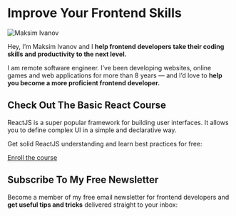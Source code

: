 ---
---

# Improve Your Frontend Skills

![Maksim Ivanov](https://starflow.com/images/Maksim_Ivanov.jpg)

Hey, I’m Maksim Ivanov and I **help frontend developers take their coding skills and productivity to the next level.**

I am remote software engineer. I’ve been developing websites, online games and web applications for more than 8 years — and I’d love to **help you become a more proficient frontend developer.**

## Check Out The Basic React Course

ReactJS is a super popular framework for building user interfaces. It allows you to define complex UI in a simple and declarative way.

Get solid ReactJS understanding and learn best practices for free:

[Enroll the course](https://basicreact.com)</section>

## Subscribe To My Free Newsletter

Become a member of my free email newsletter for frontend developers and **get useful tips and tricks** delivered straight to your inbox:

<sign-up-form></sign-up-form>
